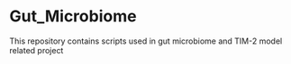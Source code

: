 # Gut_Microbiome
This repository contains scripts used in gut microbiome and TIM-2 model related project
